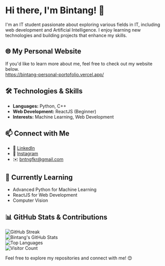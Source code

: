 # Hi there, I'm Bintang! 👋  

I'm an IT student passionate about exploring various fields in IT, including web development and Artificial Intelligence. I enjoy learning new technologies and building projects that enhance my skills.

## 🌐 My Personal Website
If you'd like to learn more about me, feel free to check out my website below. <br>
https://bintang-personal-portofolio.vercel.app/ 

## 🛠️ Technologies & Skills  
- **Languages:** Python, C++  
- **Web Development:** ReactJS (Beginner)  
- **Interests:** Machine Learning, Web Development  

## 📫 Connect with Me  
- 🔗 [LinkedIn](https://www.linkedin.com/in/bintang-fikri-fauzan-2436751b0)  
- 📸 [Instagram](https://www.instagram.com/bintangfikrif/)  
- ✉️ bntngfkr@gmail.com   

## 🚀 Currently Learning  
- Advanced Python for Machine Learning  
- ReactJS for Web Development  
- Computer Vision

## 📊 GitHub Stats & Contributions  
![GitHub Streak](https://streak-stats.demolab.com?user=bintangfikrif&theme=tokyonight&hide_border=true)<br>
![Bintang's GitHub Stats](https://github-readme-stats.vercel.app/api?username=bintangfikrif&show_icons=true&theme=tokyonight&hide_border=true)<br>
![Top Languages](https://github-readme-stats.vercel.app/api/top-langs/?username=bintangfikrif&layout=compact&theme=tokyonight&hide_border=true)<br>
![Visitor Count](https://profile-counter.glitch.me/{bintangfikrif}/count.svg)


Feel free to explore my repositories and connect with me! 😊  
